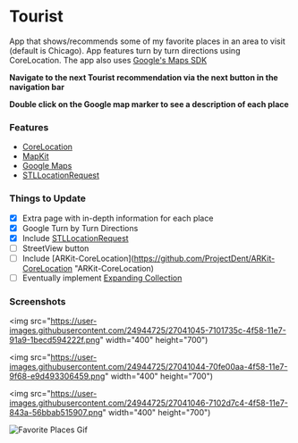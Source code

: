 # Tourist

App that shows/recommends some of my favorite places in an area to visit (default is Chicago). App features turn by turn directions using CoreLocation. The app also uses [Google's Maps SDK](https://developers.google.com/maps/documentation/ios-sdk/ "Google SDK")

**Navigate to the next Tourist recommendation via the next button in the navigation bar**

**Double click on the Google map marker to see a description of each place**

### Features
- [CoreLocation](https://developer.apple.com/documentation/corelocation)
- [MapKit](https://developer.apple.com/documentation/mapkit)
- [Google Maps](https://developers.google.com/maps/documentation/ios-sdk/ "Google SDK")
- [STLLocationRequest](https://github.com/SvenTiigi/STLocationRequest "STLLocationRequest")

### Things to Update

- [x] Extra page with in-depth information for each place
- [x] Google Turn by Turn Directions
- [x] Include [STLLocationRequest](https://github.com/SvenTiigi/STLocationRequest "STLLocationRequest")
- [ ] StreetView button
- [ ] Include [ARKit-CoreLocation](https://github.com/ProjectDent/ARKit-CoreLocation "ARKit-CoreLocation)
- [ ] Eventually implement [Expanding Collection](https://github.com/Ramotion/expanding-collection "Expanding-Collection")

### Screenshots

<img src="https://user-images.githubusercontent.com/24944725/27041045-7101735c-4f58-11e7-91a9-1becd594222f.png" width="400" height="700")

<img src="https://user-images.githubusercontent.com/24944725/27041044-70fe00aa-4f58-11e7-9f68-e9d493306459.png" width="400" height="700")

<img src="https://user-images.githubusercontent.com/24944725/27041046-7102d7c4-4f58-11e7-843a-56bbab515907.png" width="400" height="700")

![Favorite Places Gif](https://github.com/cmcgheit/Favorite-Places/blob/master/favoriteplaces.gif)
